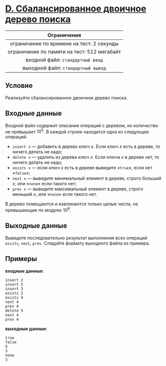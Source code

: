 # [D. Сбалансированное двоичное дерево поиска](TaskD.cpp)

| Ограничения                                 |
|:-------------------------------------------:|
| ограничение по времени на тест: 2 секунды   |
| ограничение по памяти на тест: 512 мегабайт |
| входной файл: `стандартный ввод`            |
| выходной файл: `стандартный вывод`          |

## Условие

Реализуйте сбалансированное двоичное дерево поиска.

## Входные данные

Входной файл содержит описание операций с деревом, их количество не превышает $10^5$. В каждой строке находится одна из следующих операций:

* `insert x` — добавить в дерево ключ $x$. Если ключ $x$ есть в дереве, то ничего делать не надо;
* `delete x` — удалить из дерева ключ $x$. Если ключа $x$ в дереве нет, то ничего делать не надо;
* `exists x` — если ключ $x$ есть в дереве выведите «`true`», если нет «`false`»;
* `next x` — выведите минимальный элемент в дереве, строго больший $x$, или «`none`» если такого нет;
* `prev x` — выведите максимальный элемент в дереве, строго меньший $x$, или «`none`» если такого нет.

В дерево помещаются и извлекаются только целые числа, не превышающие по модулю $10^9$.

## Выходные данные

Выведите последовательно результат выполнения всех операций `exists`, `next`, `prev`. Следуйте формату выходного файла из примера.

## Примеры

**входные данные**:

```text
insert 2
insert 5
insert 3
exists 2
exists 4
next 4
prev 4
delete 5
next 4
prev 4
```

**выходные данные**:

```text
true
false
5
3
none
3
```
